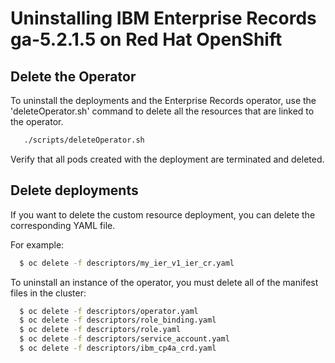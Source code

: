 # Uninstalling IBM Enterprise Records ga-5.2.1.5 on Red Hat OpenShift

## Delete the Operator

To uninstall the deployments and the Enterprise Records operator, use the 'deleteOperator.sh' command to delete all the resources that are linked to the operator.

```bash
   ./scripts/deleteOperator.sh
```

Verify that all pods created with the deployment are terminated and deleted.

## Delete deployments

If you want to delete the custom resource deployment, you can delete the corresponding YAML file.

For example:
```bash
  $ oc delete -f descriptors/my_ier_v1_ier_cr.yaml
```

To uninstall an instance of the operator, you must delete all of the manifest files in the cluster:

```bash
  $ oc delete -f descriptors/operator.yaml
  $ oc delete -f descriptors/role_binding.yaml
  $ oc delete -f descriptors/role.yaml
  $ oc delete -f descriptors/service_account.yaml
  $ oc delete -f descriptors/ibm_cp4a_crd.yaml
```


